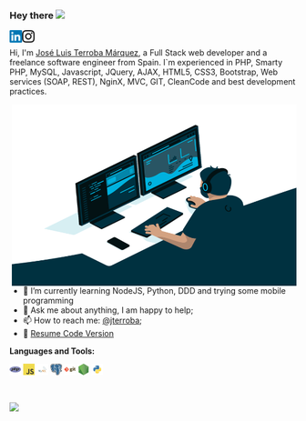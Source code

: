 ### Hey there <img src="https://media.giphy.com/media/hvRJCLFzcasrR4ia7z/giphy.gif" width="25px">

<a href="https://linkedin.com/in/jterroba/">
  <img align="left" alt="Jose Luis Terroba | LinkedIN" width="22px" src="https://raw.githubusercontent.com/jterroba/jterroba/master/assets/linkedin.svg" />
</a>
<a href="https://www.instagram.com/jterroba/">
  <img align="left" alt="Jose Luis Terroba | Instagram" width="22px" src="https://raw.githubusercontent.com/jterroba/jterroba/master/assets/instagram.svg" />
</a>

<br />

Hi, I'm [José Luis Terroba Márquez](https://www.calistrea.com/), a  Full Stack web developer and a freelance software engineer from Spain. I`m experienced in 
PHP, Smarty PHP, MySQL, Javascript, JQuery, AJAX, HTML5, CSS3, Bootstrap, Web services (SOAP, REST), NginX, MVC, GIT, CleanCode and best development practices.

  <img align="right" alt="GIF" src="https://github.com/jterroba/jterroba/blob/master/code.gif?raw=true" width="500" height="320" />

- 🌱 I’m currently learning NodeJS, Python, DDD and trying some mobile programming  
- 💬 Ask me about anything, I am happy to help;
- 📫 How to reach me: [@jterroba](https://twitter.com/jterroba);
- 📝 [Resume Code Version](https://www.calistrea.com/cvcode)

**Languages and Tools:**  

<code><img height="20" src="https://raw.githubusercontent.com/github/explore/80688e429a7d4ef2fca1e82350fe8e3517d3494d/topics/php/php.png"></code>
<code><img height="20" src="https://raw.githubusercontent.com/github/explore/80688e429a7d4ef2fca1e82350fe8e3517d3494d/topics/javascript/javascript.png"></code>
<code><img height="20" src="https://raw.githubusercontent.com/github/explore/80688e429a7d4ef2fca1e82350fe8e3517d3494d/topics/mysql/mysql.png"></code>
<code><img height="20" src="https://raw.githubusercontent.com/github/explore/80688e429a7d4ef2fca1e82350fe8e3517d3494d/topics/postgresql/postgresql.png"></code>
<code><img height="20" src="https://raw.githubusercontent.com/github/explore/80688e429a7d4ef2fca1e82350fe8e3517d3494d/topics/git/git.png"></code>
<code><img height="20" src="https://raw.githubusercontent.com/github/explore/80688e429a7d4ef2fca1e82350fe8e3517d3494d/topics/nodejs/nodejs.png"></code>
<code><img height="20" src="https://raw.githubusercontent.com/github/explore/80688e429a7d4ef2fca1e82350fe8e3517d3494d/topics/python/python.png"></code>

<br />

![](https://visitor-badge.glitch.me/badge?page_id=jterroba.jterroba)
